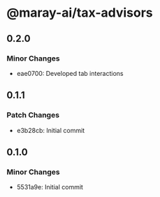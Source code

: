 # @maray-ai/tax-advisors

## 0.2.0

### Minor Changes

- eae0700: Developed tab interactions

## 0.1.1

### Patch Changes

- e3b28cb: Initial commit

## 0.1.0

### Minor Changes

- 5531a9e: Initial commit
